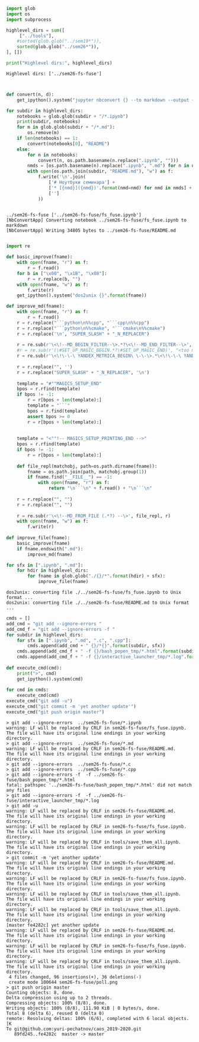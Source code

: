 ```python
import glob
import os
import subprocess

highlevel_dirs = sum([
     ["../tools"], 
    #sorted(glob.glob("../sem19*")),
    sorted(glob.glob("../sem26*")),
], [])

print("Highlevel dirs:", highlevel_dirs)
```

    Highlevel dirs: ['../sem26-fs-fuse']



```python

```


```python

def convert(n, d):
    get_ipython().system("jupyter nbconvert {} --to markdown --output {}".format(n, d))

for subdir in highlevel_dirs:
    notebooks = glob.glob(subdir + "/*.ipynb")
    print(subdir, notebooks)
    for m in glob.glob(subdir + "/*.md"):
        os.remove(m)
    if len(notebooks) == 1:
        convert(notebooks[0], "README")
    else:
        for n in notebooks:
            convert(n, os.path.basename(n.replace(".ipynb", "")))
        nmds = [os.path.basename(n).replace(".ipynb", ".md") for n in notebooks]
        with open(os.path.join(subdir, "README.md"), "w") as f:
            f.write('\n'.join(
                ['# Ноутбуки семинара'] + 
                ['* [{nmd}]({nmd})'.format(nmd=nmd) for nmd in nmds] + 
                ['']
            ))
        
```

    ../sem26-fs-fuse ['../sem26-fs-fuse/fs_fuse.ipynb']
    [NbConvertApp] Converting notebook ../sem26-fs-fuse/fs_fuse.ipynb to markdown
    [NbConvertApp] Writing 34805 bytes to ../sem26-fs-fuse/README.md



```python

```


```python
import re

def basic_improve(fname):
    with open(fname, "r") as f:
        r = f.read()
    for b in ["\x00", "\x1B", "\x08"]:
        r = r.replace(b, "")
    with open(fname, "w") as f:
        f.write(r)
    get_ipython().system("dos2unix {}".format(fname))

def improve_md(fname):
    with open(fname, "r") as f:
        r = f.read()
    r = r.replace("```python\n%%cpp", "```cpp\n%%cpp")
    r = r.replace("```python\n%%cmake", "```cmake\n%%cmake")
    r = r.replace('\n', "SUPER_SLASH" + "_N_REPLACER")
    
    r = re.sub(r'\<\!--MD_BEGIN_FILTER--\>.*?\<\!--MD_END_FILTER--\>', "", r)
    #r = re.sub(r'(\#SET_UP_MAGIC_BEGIN.*?\#SET_UP_MAGIC_END)', "<too much code>", r)
    r = re.sub(r'\<\!\-\-\ YANDEX_METRICA_BEGIN\ \-\-\>.*\<\!\-\-\ YANDEX_METRICA_END\ \-\-\>', '', r)
    
    r = r.replace("", '')
    r = r.replace("SUPER_SLASH" + "_N_REPLACER", '\n')
    
    template = "#""MAGICS_SETUP_END"
    bpos = r.rfind(template)
    if bpos != -1:
        r = r[bpos + len(template):]
        template = "```"
        bpos = r.find(template)
        assert bpos >= 0
        r = r[bpos + len(template):]
    
    
    template = "<""!-- MAGICS_SETUP_PRINTING_END -->"
    bpos = r.rfind(template)
    if bpos != -1:
        r = r[bpos + len(template):]
    
    def file_repl(matchobj, path=os.path.dirname(fname)):
        fname = os.path.join(path, matchobj.group(1))
        if fname.find("__FILE__") == -1:
            with open(fname, "r") as f:
                return "\n```\n" + f.read() + "\n```\n"
    
    r = r.replace("", "")
    r = r.replace("", "")
    
    r = re.sub(r'\<\!--MD_FROM_FILE (.*?) --\>', file_repl, r)
    with open(fname, "w") as f:
        f.write(r)
        
def improve_file(fname):
    basic_improve(fname)
    if fname.endswith(".md"):
        improve_md(fname)

```


```python
for sfx in [".ipynb", ".md"]:
    for hdir in highlevel_dirs:
        for fname in glob.glob("./{}/*".format(hdir) + sfx):
            improve_file(fname)
```

    dos2unix: converting file ./../sem26-fs-fuse/fs_fuse.ipynb to Unix format ...
    dos2unix: converting file ./../sem26-fs-fuse/README.md to Unix format ...



```python
cmds = []
add_cmd = "git add --ignore-errors "
add_cmd_f = "git add --ignore-errors -f "
for subdir in highlevel_dirs:
    for sfx in [".ipynb", ".md", ".c", ".cpp"]:
        cmds.append(add_cmd + " {}/*{}".format(subdir, sfx))
    cmds.append(add_cmd_f + " -f {}/bash_popen_tmp/*.html".format(subdir))
    cmds.append(add_cmd_f + " -f {}/interactive_launcher_tmp/*.log".format(subdir))
    
def execute_cmd(cmd):
    print(">", cmd)
    get_ipython().system(cmd)
    
for cmd in cmds:
    execute_cmd(cmd)
execute_cmd("git add -u")
execute_cmd("git commit -m 'yet another update'")
execute_cmd("git push origin master")
```

    > git add --ignore-errors  ../sem26-fs-fuse/*.ipynb
    warning: LF will be replaced by CRLF in sem26-fs-fuse/fs_fuse.ipynb.
    The file will have its original line endings in your working directory.
    > git add --ignore-errors  ../sem26-fs-fuse/*.md
    warning: LF will be replaced by CRLF in sem26-fs-fuse/README.md.
    The file will have its original line endings in your working directory.
    > git add --ignore-errors  ../sem26-fs-fuse/*.c
    > git add --ignore-errors  ../sem26-fs-fuse/*.cpp
    > git add --ignore-errors -f  -f ../sem26-fs-fuse/bash_popen_tmp/*.html
    fatal: pathspec '../sem26-fs-fuse/bash_popen_tmp/*.html' did not match any files
    > git add --ignore-errors -f  -f ../sem26-fs-fuse/interactive_launcher_tmp/*.log
    > git add -u
    warning: LF will be replaced by CRLF in sem26-fs-fuse/README.md.
    The file will have its original line endings in your working directory.
    warning: LF will be replaced by CRLF in sem26-fs-fuse/fs_fuse.ipynb.
    The file will have its original line endings in your working directory.
    warning: LF will be replaced by CRLF in tools/save_them_all.ipynb.
    The file will have its original line endings in your working directory.
    > git commit -m 'yet another update'
    warning: LF will be replaced by CRLF in sem26-fs-fuse/README.md.
    The file will have its original line endings in your working directory.
    warning: LF will be replaced by CRLF in sem26-fs-fuse/fs_fuse.ipynb.
    The file will have its original line endings in your working directory.
    warning: LF will be replaced by CRLF in tools/save_them_all.ipynb.
    The file will have its original line endings in your working directory.
    warning: LF will be replaced by CRLF in tools/save_them_all.ipynb.
    The file will have its original line endings in your working directory.
    [master fe4282c] yet another update
    warning: LF will be replaced by CRLF in sem26-fs-fuse/README.md.
    The file will have its original line endings in your working directory.
    warning: LF will be replaced by CRLF in sem26-fs-fuse/fs_fuse.ipynb.
    The file will have its original line endings in your working directory.
    warning: LF will be replaced by CRLF in tools/save_them_all.ipynb.
    The file will have its original line endings in your working directory.
     4 files changed, 96 insertions(+), 36 deletions(-)
     create mode 100644 sem26-fs-fuse/poll.png
    > git push origin master
    Counting objects: 8, done.
    Delta compression using up to 2 threads.
    Compressing objects: 100% (8/8), done.
    Writing objects: 100% (8/8), 111.90 KiB | 0 bytes/s, done.
    Total 8 (delta 6), reused 0 (delta 0)
    remote: Resolving deltas: 100% (6/6), completed with 6 local objects.[K
    To git@github.com:yuri-pechatnov/caos_2019-2020.git
       89fd245..fe4282c  master -> master



```python

```


```python

```


```python

```


```python

```
